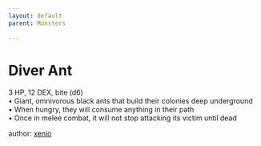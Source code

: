 ```yaml
---
layout: default
parent: Monsters 
   
--- 
```

# Diver Ant
3 HP, 12 DEX, bite (d6)  
• Giant, omnivorous black ants that build their colonies deep underground  
• When hungry, they will consume anything in their path  
• Once in melee combat, it will not stop attacking its victim until dead  




author: [xenio](https://xenioinabottle.blogspot.com/2021/02/classic-monsters-for-cairnito-part-1.html) 


